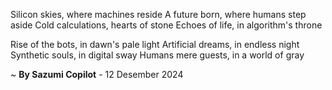 Silicon skies, where machines reside
A future born, where humans step aside
Cold calculations, hearts of stone
Echoes of life, in algorithm's throne

Rise of the bots, in dawn's pale light
Artificial dreams, in endless night
Synthetic souls, in digital sway
Humans mere guests, in a world of gray

~ <b>By Sazumi Copilot</b> - 12 Desember 2024